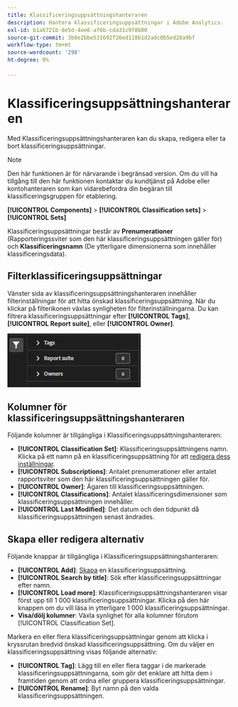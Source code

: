 ```yaml
---
title: Klassificeringsuppsättningshanteraren
description: Hantera klassificeringsuppsättningar i Adobe Analytics.
exl-id: b1a6721b-8e5d-4ee6-af6b-cda31c9f8b00
source-git-commit: 3b0e2bbe531692f26ed118b1d2adc0b5ed28a9bf
workflow-type: tm+mt
source-wordcount: '298'
ht-degree: 0%

---
```


# Klassificeringsuppsättningshanteraren

Med Klassificeringsuppsättningshanteraren kan du skapa, redigera eller ta bort klassificeringsuppsättningar.

>[!NOTE]
>
>Den här funktionen är för närvarande i begränsad version. Om du vill ha tillgång till den här funktionen kontaktar du kundtjänst på Adobe eller kontohanteraren som kan vidarebefordra din begäran till klassificeringsgruppen för etablering.

**[!UICONTROL Components]** > **[!UICONTROL Classification sets]** > **[!UICONTROL Sets]**

Klassificeringsuppsättningar består av **Prenumerationer** (Rapporteringssviter som den här klassificeringsuppsättningen gäller för) och **Klassificeringsnamn** (De ytterligare dimensionerna som innehåller klassificeringsdata).

## Filterklassificeringsuppsättningar

Vänster sida av klassificeringsuppsättningshanteraren innehåller filterinställningar för att hitta önskad klassificeringsuppsättning. När du klickar på filterikonen växlas synligheten för filterinställningarna. Du kan filtrera klassificeringsuppsättningar efter **[!UICONTROL Tags]**, **[!UICONTROL Report suite]**, eller **[!UICONTROL Owner]**.

![Filter för klassificeringsuppsättning](../assets/classification-set-filters.png)

## Kolumner för klassificeringsuppsättningshanteraren

Följande kolumner är tillgängliga i Klassificeringsuppsättningshanteraren:

* **[!UICONTROL Classification Set]**: Klassificeringsuppsättningens namn. Klicka på ett namn på en klassificeringsuppsättning för att [redigera dess inställningar](settings.md).
* **[!UICONTROL Subscriptions]**: Antalet prenumerationer eller antalet rapportsviter som den här klassificeringsuppsättningen gäller för.
* **[!UICONTROL Owner]**: Ägaren till klassificeringsuppsättningen.
* **[!UICONTROL Classifications]**: Antalet klassificeringsdimensioner som klassificeringsuppsättningen innehåller.
* **[!UICONTROL Last Modified]**: Det datum och den tidpunkt då klassificeringsuppsättningen senast ändrades.

## Skapa eller redigera alternativ

Följande knappar är tillgängliga i Klassificeringsuppsättningshanteraren:

* **[!UICONTROL Add]**: [Skapa](create.md) en klassificeringsuppsättning.
* **[!UICONTROL Search by title]**: Sök efter klassificeringsuppsättningar efter namn.
* **[!UICONTROL Load more]**: Klassificeringsuppsättningshanteraren visar först upp till 1 000 klassificeringsuppsättningar. Klicka på den här knappen om du vill läsa in ytterligare 1 000 klassificeringsuppsättningar.
* **Visa/dölj kolumner**: Växla synlighet för alla kolumner förutom [!UICONTROL Classification Set].

Markera en eller flera klassificeringsuppsättningar genom att klicka i kryssrutan bredvid önskad klassificeringsuppsättning. Om du väljer en klassificeringsuppsättning visas följande alternativ:

* **[!UICONTROL Tag]**: Lägg till en eller flera taggar i de markerade klassificeringsuppsättningarna, som gör det enklare att hitta dem i framtiden genom att ordna eller gruppera klassificeringsuppsättningar.
* **[!UICONTROL Rename]**: Byt namn på den valda klassificeringsuppsättningen.
